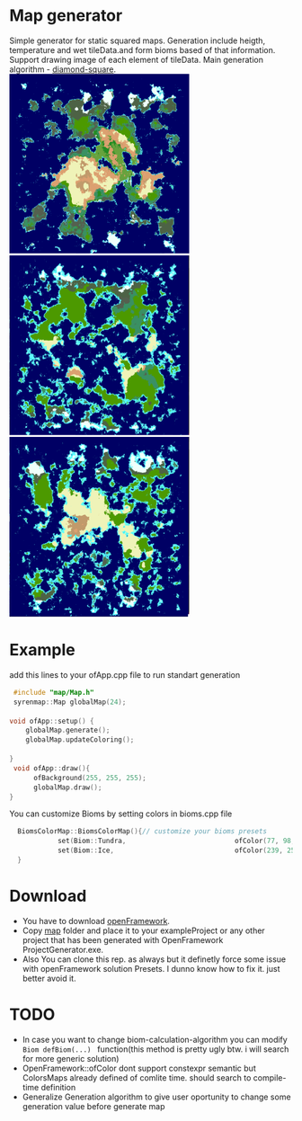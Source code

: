 # Map generator
Simple generator for static squared maps. Generation include heigth, temperature and wet tileData.and form bioms based of that information.
Support drawing image of each element of tileData.
Main generation algorithm - [diamond-square](https://en.wikipedia.org/wiki/Diamond-square_algorithm ).       
<img src="src/map/generationExample.png" width="320" height="320">
<img src="src/map/generationExample1.png" width="320" height="320">
<img src="src/map/generationExample2.png" width="320" height="320">

# Example
 add this lines to your ofApp.cpp file to run standart generation 
```cpp
 #include "map/Map.h"
 syrenmap::Map globalMap(24);

void ofApp::setup() {
	globalMap.generate();
	globalMap.updateColoring();

}
 void ofApp::draw(){
	  ofBackground(255, 255, 255);
	  globalMap.draw();
}
```

You can customize Bioms by setting colors in bioms.cpp file
```cpp
  BiomsColorMap::BiomsColorMap(){// customize your bioms presets
			set(Biom::Tundra,							ofColor(77, 98, 69));
			set(Biom::Ice,								ofColor(239, 255, 250));
  }
```
# Download
- You have to download [openFramework](https://openframeworks.cc/download/).
- Copy [map](src) folder and place it to your exampleProject or any other project that has been generated with OpenFramework ProjectGenerator.exe.
- Also You can clone this rep. as always but it definetly force some issue with openFramework solution Presets. I dunno know how to fix it. just better avoid it.

# TODO

 - In case you want to change biom-calculation-algorithm you can modify <code>Biom defBiom(...) </code> function(this method is pretty ugly btw. i will search for more generic solution)
 - OpenFramework::ofColor dont support constexpr semantic but ColorsMaps already defined of comlite time. should search to compile-time definition
 - Generalize Generation algorithm to give user oportunity to change some generation value before generate map
